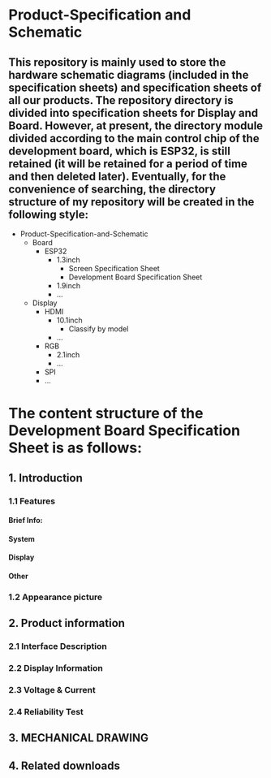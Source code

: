 # Product-Specification and Schematic
 
 ## This repository is mainly used to store the hardware schematic diagrams (included in the specification sheets) and specification sheets of all our products. The repository directory is divided into specification sheets for Display and Board. However, at present, the directory module divided according to the main control chip of the development board, which is ESP32, is still retained (it will be retained for a period of time and then deleted later). Eventually, for the convenience of searching, the directory structure of my repository will be created in the following style: 
* Product-Specification-and-Schematic
  * Board
    * ESP32
      * 1.3inch
        * Screen Specification Sheet
        * Development Board Specification Sheet
      * 1.9inch
      * ...
  * Display 
    * HDMI
      * 10.1inch
        * Classify by model
      * ...
    * RGB
      * 2.1inch
      * ...
    * SPI
    * ...

# The content structure of the Development Board Specification Sheet is as follows:
## 1. Introduction	
 ### 1.1 Features
 #### Brief Info:
 #### System
 #### Display
 #### Other
 ###  1.2 Appearance picture	
## 2. Product information	
 ### 2.1 Interface Description	
 ### 2.2 Display Information	
 ### 2.3 Voltage & Current	
 ###  2.4 Reliability Test	
## 3. MECHANICAL DRAWING	
## 4. Related downloads	
